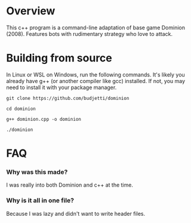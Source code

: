# Overview
This c++ program is a command-line adaptation of base game Dominion (2008). Features bots with rudimentary strategy who love to attack.

# Building from source
In Linux or WSL on Windows, run the following commands. It's likely you already have g++ (or another compiler like gcc) installed. If not, you may need to install it with your package manager.

`git clone https://github.com/budjetti/dominion`

`cd dominion`

`g++ dominion.cpp -o dominion`

`./dominion`

# FAQ
### Why was this made?
I was really into both Dominion and c++ at the time.
### Why is it all in one file?
Because I was lazy and didn't want to write header files.
